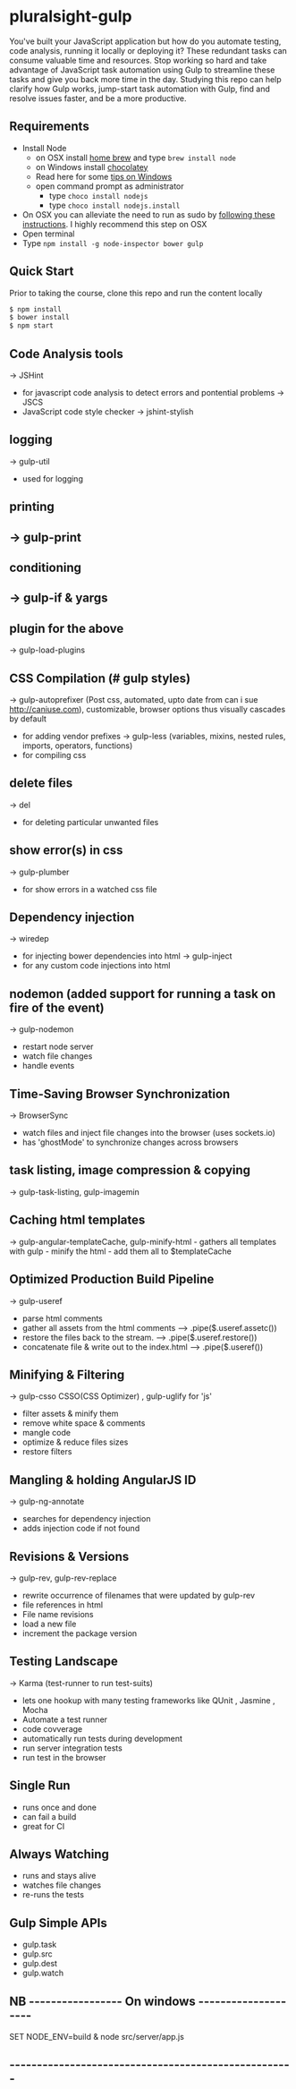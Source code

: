 # pluralsight-gulp
You've built your JavaScript application but how do you automate testing, code analysis, running it locally or deploying it? These redundant tasks can consume valuable time and resources. Stop working so hard and take advantage of JavaScript task automation using Gulp to streamline these tasks and give you back more time in the day. Studying this repo can help clarify how Gulp works, jump-start task automation with Gulp, find and resolve issues faster, and be a more productive.

## Requirements

- Install Node
	- on OSX install [home brew](http://brew.sh/) and type `brew install node`
	- on Windows install [chocolatey](https://chocolatey.org/) 
    - Read here for some [tips on Windows](http://jpapa.me/winnode)
    - open command prompt as administrator
        - type `choco install nodejs`
        - type `choco install nodejs.install`
- On OSX you can alleviate the need to run as sudo by [following these instructions](http://jpapa.me/nomoresudo). I highly recommend this step on OSX
- Open terminal
- Type `npm install -g node-inspector bower gulp`

## Quick Start
Prior to taking the course, clone this repo and run the content locally
```bash
$ npm install
$ bower install
$ npm start
```

## Code Analysis tools 
-> JSHint 
   - for javascript code analysis to detect errors and pontential problems
-> JSCS
   - JavaScript code style checker
-> jshint-stylish   
   
## logging 
-> gulp-util
   - used for logging 
## printing
-> gulp-print
   - 
## conditioning
-> gulp-if & yargs
  - 
## plugin for the above
-> gulp-load-plugins

## CSS Compilation (# gulp styles)
-> gulp-autoprefixer (Post css, automated, upto date from can i sue http://caniuse.com), customizable, browser options thus visually cascades by default
   - for adding vendor prefixes 
-> gulp-less (variables, mixins, nested rules, imports, operators, functions)
   - for compiling css

## delete files
-> del
   - for deleting particular unwanted files
   
## show error(s) in css
-> gulp-plumber
   - for show errors in a watched css file
   
## Dependency injection
-> wiredep
   - for injecting bower dependencies into html
-> gulp-inject
   - for any custom code injections into html

## nodemon (added support for running a task on fire of the event)
-> gulp-nodemon
   - restart node server
   - watch file changes
   - handle events

## Time-Saving Browser Synchronization
-> BrowserSync
   - watch files and inject file changes into the browser (uses sockets.io)
   - has 'ghostMode' to synchronize changes across browsers
   
 ## task listing, image compression & copying
 -> gulp-task-listing, gulp-imagemin
 
 ## Caching html templates
 ->  gulp-angular-templateCache, gulp-minify-html 
    - gathers all templates with gulp
	- minify the html
	- add them all to $templateCache

## Optimized Production Build Pipeline
-> gulp-useref
   - parse html comments
   - gather all assets from the html comments --> .pipe($.useref.assetc())
   - restore the files back to the stream. --> .pipe($.useref.restore())
   - concatenate file & write out to the index.html --> .pipe($.useref())
   
## Minifying & Filtering
-> gulp-csso CSSO(CSS Optimizer) , gulp-uglify for 'js'
 - filter assets & minify them
 - remove white space & comments
 - mangle code
 - optimize & reduce files sizes
 - restore filters
 
## Mangling & holding AngularJS ID
-> gulp-ng-annotate
   - searches for dependency injection
   - adds injection code if not found
   
## Revisions & Versions
-> gulp-rev, gulp-rev-replace
   - rewrite occurrence of filenames that were updated by gulp-rev
   - file references in html
   - File name revisions  
   - load a new file
   - increment the package version

## Testing Landscape
-> Karma (test-runner to run test-suits)
   - lets one hookup with many testing frameworks like QUnit , Jasmine , Mocha
  - Automate a test runner
  - code covverage
  - automatically run tests during development
  - run server integration tests
  - run test in the browser
  
   ## Single Run
   - runs once and done
   - can fail a build
   - great for CI
   
   ## Always Watching
   - runs and stays alive
   - watches file changes
   - re-runs the tests
   
 ## Gulp Simple APIs
 - gulp.task
 - gulp.src
 - gulp.dest
 - gulp.watch

 
 
## NB ----------------- On windows --------------------
SET NODE_ENV=build & node src/server/app.js
## ----------------------------------------------------